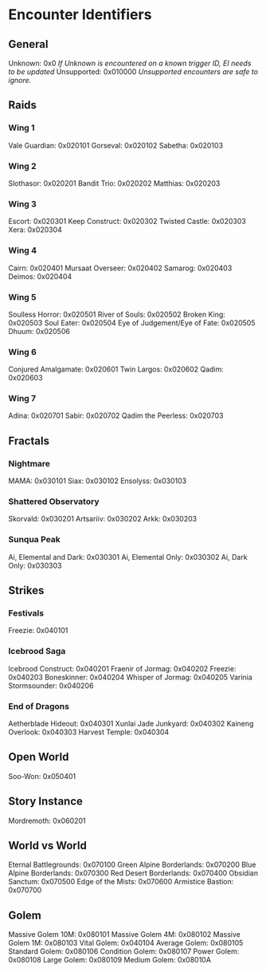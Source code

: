 # Encounter Identifiers
## General
Unknown: 0x0
*If Unknown is encountered on a known trigger ID, EI needs to be updated*
Unsupported: 0x010000
*Unsupported encounters are safe to ignore.*
## Raids
### Wing 1
Vale Guardian: 0x020101
Gorseval: 0x020102
Sabetha: 0x020103
### Wing 2
Slothasor: 0x020201
Bandit Trio: 0x020202
Matthias: 0x020203
### Wing 3
Escort: 0x020301
Keep Construct: 0x020302
Twisted Castle: 0x020303
Xera: 0x020304
### Wing 4
Cairn: 0x020401
Mursaat Overseer: 0x020402
Samarog: 0x020403
Deimos: 0x020404
### Wing 5
Soulless Horror: 0x020501
River of Souls: 0x020502
Broken King: 0x020503
Soul Eater: 0x020504
Eye of Judgement/Eye of Fate: 0x020505
Dhuum: 0x020506
### Wing 6
Conjured Amalgamate: 0x020601
Twin Largos: 0x020602
Qadim: 0x020603
### Wing 7
Adina: 0x020701
Sabir: 0x020702
Qadim the Peerless: 0x020703
## Fractals
### Nightmare
MAMA: 0x030101
Siax: 0x030102
Ensolyss: 0x030103
### Shattered Observatory
Skorvald: 0x030201
Artsariiv: 0x030202
Arkk: 0x030203
### Sunqua Peak
Ai, Elemental and Dark: 0x030301
Ai, Elemental Only: 0x030302
Ai, Dark Only: 0x030303
## Strikes
### Festivals
Freezie: 0x040101
### Icebrood Saga
Icebrood Construct: 0x040201
Fraenir of Jormag: 0x040202
Freezie: 0x040203
Boneskinner: 0x040204
Whisper of Jormag: 0x040205
Varinia Stormsounder: 0x040206
### End of Dragons
Aetherblade Hideout: 0x040301
Xunlai Jade Junkyard: 0x040302
Kaineng Overlook: 0x040303
Harvest Temple: 0x040304
## Open World
Soo-Won: 0x050401
## Story Instance
Mordremoth: 0x060201
## World vs World
Eternal Battlegrounds: 0x070100
Green Alpine Borderlands: 0x070200
Blue Alpine Borderlands: 0x070300
Red Desert Borderlands: 0x070400
Obsidian Sanctum: 0x070500
Edge of the Mists: 0x070600
Armistice Bastion: 0x070700
## Golem
Massive Golem 10M: 0x080101
Massive Golem 4M: 0x080102
Massive Golem 1M: 0x080103
Vital Golem: 0x040104
Average Golem: 0x080105
Standard Golem: 0x080106
Condition Golem: 0x080107
Power Golem: 0x080108
Large Golem: 0x080109
Medium Golem: 0x08010A